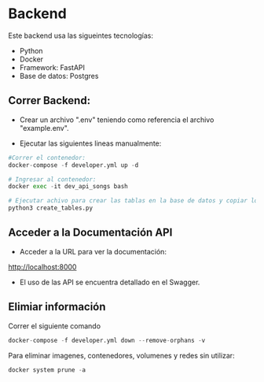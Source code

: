 # Backend

Este backend usa las sigueintes tecnologías:

- Python
- Docker
- Framework: FastAPI
- Base de datos: Postgres

## Correr Backend:

- Crear un archivo ".env" teniendo como referencia el archivo "example.env".

- Ejecutar las siguientes lineas manualmente:

```py
#Correr el contenedor:
docker-compose -f developer.yml up -d
```

```py
# Ingresar al contenedor:
docker exec -it dev_api_songs bash
```

```py
# Ejecutar achivo para crear las tablas en la base de datos y copiar los datos a la BD:
python3 create_tables.py
```

## Acceder a la Documentación API

- Acceder a la URL para ver la documentación:

[http://localhost:8000](http://localhost:8000)

- El uso de las API se encuentra detallado en el Swagger.

## Elimiar información

Correr el siguiente comando

```py
docker-compose -f developer.yml down --remove-orphans -v
```

Para eliminar imagenes, contenedores, volumenes y redes sin utilizar:

```py
docker system prune -a
```
